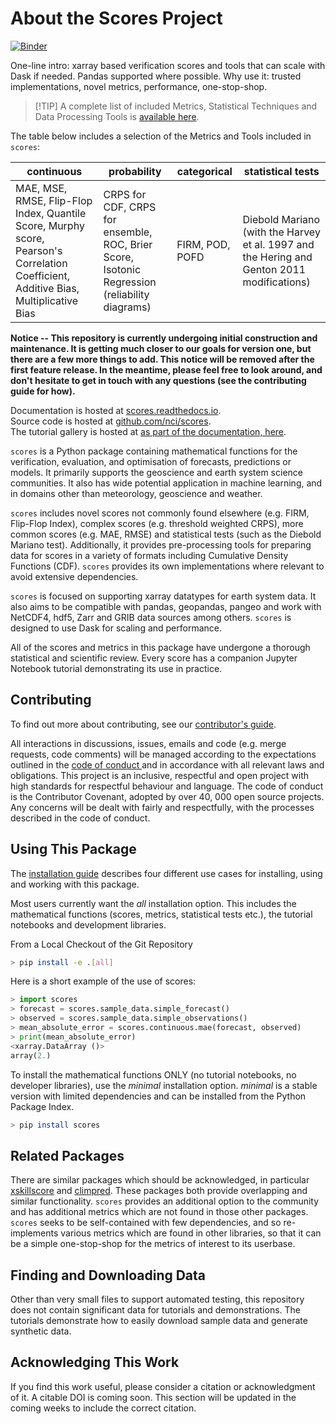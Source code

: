 # About the Scores Project

[![Binder](https://mybinder.org/badge_logo.svg)](https://mybinder.org/v2/gh/nci/scores/HEAD?labpath=tutorials%2FExplanation.ipynb)

One-line intro: xarray based verification scores and tools that can scale with Dask if needed. Pandas supported where possible.
Why use it: trusted implementations, novel metrics, performance, one-stop-shop.

> [!TIP] A complete list of included Metrics, Statistical Techniques and Data Processing Tools is [available here](https://scores.readthedocs.io/en/develop/included.html).

The table below includes a selection of the Metrics and Tools included in `scores`:

| continuous                      | probability | categorical      | statistical tests |
| ----------                      | ----------- | -----------      | ----------------- |
| MAE, MSE, RMSE, Flip-Flop Index, Quantile Score, Murphy score, Pearson's Correlation Coefficient, Additive Bias, Multiplicative Bias  | CRPS for CDF, CRPS for ensemble, ROC, Brier Score, Isotonic Regression (reliability diagrams)   | FIRM, POD, POFD  |  Diebold Mariano (with the Harvey et al. 1997 and the Hering and Genton 2011 modifications) |

**Notice -- This repository is currently undergoing initial construction and maintenance. It is getting much closer to our goals for version one, but there are a few more things to add. This notice will be removed after the first feature release. In the meantime, please feel free to look around, and don't hesitate to get in touch with any questions (see the contributing guide for how).**

Documentation is hosted at [scores.readthedocs.io](https://scores.readthedocs.io).  
Source code is hosted at [github.com/nci/scores](https://github.com/nci/scores).  
The tutorial gallery is hosted at [as part of the documentation, here](https://scores.readthedocs.io/en/latest/tutorials/Explanation.html).

`scores` is a Python package containing mathematical functions for the verification, evaluation, and optimisation of forecasts, predictions or models. It primarily supports the geoscience and earth system science communities. It also has wide potential application in machine learning, and in domains other than meteorology, geoscience and weather.

`scores` includes novel scores not commonly found elsewhere (e.g. FIRM, Flip-Flop Index), complex scores (e.g. threshold weighted CRPS), more common scores (e.g. MAE, RMSE) and statistical tests (such as the Diebold Mariano test). Additionally, it provides pre-processing tools for preparing data for scores in a variety of formats including Cumulative Density Functions (CDF). `scores` provides its own implementations where relevant to avoid extensive dependencies.

`scores` is focused on supporting xarray datatypes for earth system data. It also aims to be compatible with pandas, geopandas, pangeo and work with NetCDF4, hdf5, Zarr and GRIB data sources among others. `scores` is designed to use Dask for scaling and performance.

All of the scores and metrics in this package have undergone a thorough statistical and scientific review. Every score has a companion Jupyter Notebook tutorial demonstrating its use in practice.

## Contributing
To find out more about contributing, see our [contributor's guide](https://github.com/nci/scores/blob/develop/docs/contributing.md).

All interactions in discussions, issues, emails and code (e.g. merge requests, code comments) will be managed according to the expectations outlined in the [ code of conduct ](https://github.com/nci/scores/blob/main/CODE_OF_CONDUCT.md) and in accordance with all relevant laws and obligations. This project is an inclusive, respectful and open project with high standards for respectful behaviour and language. The code of conduct is the Contributor Covenant, adopted by over 40, 000 open source projects. Any concerns will be dealt with fairly and respectfully, with the processes described in the code of conduct.

## Using This Package

The [installation guide](https://scores.readthedocs.io/en/latest/installation.html) describes four different use cases for installing, using and working with this package.

Most users currently want the *all* installation option. This includes the mathematical functions (scores, metrics, statistical tests etc.), the tutorial notebooks and development libraries.

From a Local Checkout of the Git Repository

```bash
> pip install -e .[all]
```

Here is a short example of the use of scores:

```py
> import scores
> forecast = scores.sample_data.simple_forecast()
> observed = scores.sample_data.simple_observations()
> mean_absolute_error = scores.continuous.mae(forecast, observed)
> print(mean_absolute_error)
<xarray.DataArray ()>
array(2.)
```

To install the mathematical functions ONLY (no tutorial notebooks, no developer libraries), use the *minimal* installation option. *minimal* is a stable version with limited dependencies and can be installed from the Python Package Index.

```bash
> pip install scores
```

## Related Packages

There are similar packages which should be acknowledged, in particular [xskillscore](https://xskillscore.readthedocs.io/en/stable/) and [climpred](https://github.com/pangeo-data/climpred). These packages both provide overlapping and similar functionality. `scores` provides an additional option to the community and has additional metrics which are not found in those other packages. `scores` seeks to be self-contained with few dependencies, and so re-implements various metrics which are found in other libraries, so that it can be a simple one-stop-shop for the metrics of interest to its userbase.

## Finding and Downloading Data

Other than very small files to support automated testing, this repository does not contain significant data for tutorials and demonstrations. The tutorials demonstrate how to easily download sample data and generate synthetic data.

## Acknowledging This Work

If you find this work useful, please consider a citation or acknowledgment of it. A citable DOI is coming soon. This section will be updated in the coming weeks to include the correct citation.
